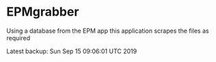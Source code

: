 # EPMgrabber
Using a database from the EPM app this application scrapes the files as required


Latest backup: Sun Sep 15 09:06:01 UTC 2019
